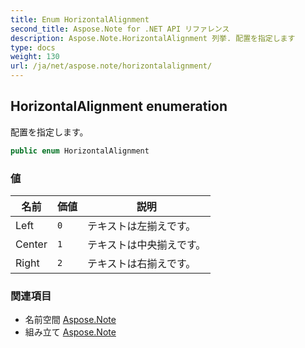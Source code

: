 ```yaml
---
title: Enum HorizontalAlignment
second_title: Aspose.Note for .NET API リファレンス
description: Aspose.Note.HorizontalAlignment 列挙. 配置を指定します
type: docs
weight: 130
url: /ja/net/aspose.note/horizontalalignment/
---
```

## HorizontalAlignment enumeration

配置を指定します。

```csharp
public enum HorizontalAlignment
```

### 値

| 名前 | 価値 | 説明 |
| --- | --- | --- |
| Left | `0` | テキストは左揃えです。 |
| Center | `1` | テキストは中央揃えです。 |
| Right | `2` | テキストは右揃えです。 |

### 関連項目

* 名前空間 [Aspose.Note](../../aspose.note/)
* 組み立て [Aspose.Note](../../)


